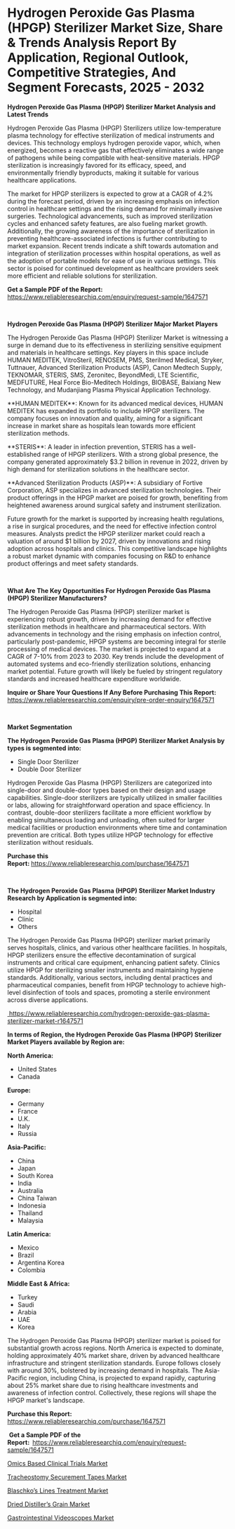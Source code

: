 <p><h1>Hydrogen Peroxide Gas Plasma (HPGP) Sterilizer Market Size, Share & Trends Analysis Report By Application, Regional Outlook, Competitive Strategies, And Segment Forecasts, 2025 - 2032</h1></p><p><strong>Hydrogen Peroxide Gas Plasma (HPGP) Sterilizer Market Analysis and Latest Trends</strong></p>
<p><p>Hydrogen Peroxide Gas Plasma (HPGP) Sterilizers utilize low-temperature plasma technology for effective sterilization of medical instruments and devices. This technology employs hydrogen peroxide vapor, which, when energized, becomes a reactive gas that effectively eliminates a wide range of pathogens while being compatible with heat-sensitive materials. HPGP sterilization is increasingly favored for its efficacy, speed, and environmentally friendly byproducts, making it suitable for various healthcare applications.</p><p>The market for HPGP sterilizers is expected to grow at a CAGR of 4.2% during the forecast period, driven by an increasing emphasis on infection control in healthcare settings and the rising demand for minimally invasive surgeries. Technological advancements, such as improved sterilization cycles and enhanced safety features, are also fueling market growth. Additionally, the growing awareness of the importance of sterilization in preventing healthcare-associated infections is further contributing to market expansion. Recent trends indicate a shift towards automation and integration of sterilization processes within hospital operations, as well as the adoption of portable models for ease of use in various settings. This sector is poised for continued development as healthcare providers seek more efficient and reliable solutions for sterilization.</p></p>
<p><strong>Get a Sample PDF of the Report:&nbsp;</strong> <a href="https://www.reliableresearchiq.com/enquiry/request-sample/1647571?utm_campaign=1877&utm_medium=2&utm_source=Github&utm_content=ia&utm_term=29032025&utm_id=hydrogen-peroxide-gas-plasma-hpgp-sterilizer">https://www.reliableresearchiq.com/enquiry/request-sample/1647571</a></p>
<p>&nbsp;</p>
<p><strong>Hydrogen Peroxide Gas Plasma (HPGP) Sterilizer Major Market Players</strong></p>
<p><p>The Hydrogen Peroxide Gas Plasma (HPGP) Sterilizer Market is witnessing a surge in demand due to its effectiveness in sterilizing sensitive equipment and materials in healthcare settings. Key players in this space include HUMAN MEDITEK, VitroSteril, RENOSEM, PMS, Sterilmed Medical, Stryker, Tuttnauer, Advanced Sterilization Products (ASP), Canon Medtech Supply, TEKNOMAR, STERIS, SMS, Zeronitec, BeyondMedi, LTE Scientific, MEDFUTURE, Heal Force Bio-Meditech Holdings, BIOBASE, Baixiang New Technology, and Mudanjiang Plasma Physical Application Technology.</p><p>**HUMAN MEDITEK**: Known for its advanced medical devices, HUMAN MEDITEK has expanded its portfolio to include HPGP sterilizers. The company focuses on innovation and quality, aiming for a significant increase in market share as hospitals lean towards more efficient sterilization methods.</p><p>**STERIS**: A leader in infection prevention, STERIS has a well-established range of HPGP sterilizers. With a strong global presence, the company generated approximately $3.2 billion in revenue in 2022, driven by high demand for sterilization solutions in the healthcare sector.</p><p>**Advanced Sterilization Products (ASP)**: A subsidiary of Fortive Corporation, ASP specializes in advanced sterilization technologies. Their product offerings in the HPGP market are poised for growth, benefiting from heightened awareness around surgical safety and instrument sterilization.</p><p>Future growth for the market is supported by increasing health regulations, a rise in surgical procedures, and the need for effective infection control measures. Analysts predict the HPGP sterilizer market could reach a valuation of around $1 billion by 2027, driven by innovations and rising adoption across hospitals and clinics. This competitive landscape highlights a robust market dynamic with companies focusing on R&D to enhance product offerings and meet safety standards.</p></p>
<p>&nbsp;</p>
<p><strong>What Are The Key Opportunities For Hydrogen Peroxide Gas Plasma (HPGP) Sterilizer Manufacturers?</strong></p>
<p><p>The Hydrogen Peroxide Gas Plasma (HPGP) sterilizer market is experiencing robust growth, driven by increasing demand for effective sterilization methods in healthcare and pharmaceutical sectors. With advancements in technology and the rising emphasis on infection control, particularly post-pandemic, HPGP systems are becoming integral for sterile processing of medical devices. The market is projected to expand at a CAGR of 7-10% from 2023 to 2030. Key trends include the development of automated systems and eco-friendly sterilization solutions, enhancing market potential. Future growth will likely be fueled by stringent regulatory standards and increased healthcare expenditure worldwide.</p></p>
<p><strong>Inquire or Share Your Questions If Any Before Purchasing This Report:</strong> <a href="https://www.reliableresearchiq.com/enquiry/pre-order-enquiry/1647571?utm_campaign=1877&utm_medium=2&utm_source=Github&utm_content=ia&utm_term=29032025&utm_id=hydrogen-peroxide-gas-plasma-hpgp-sterilizer">https://www.reliableresearchiq.com/enquiry/pre-order-enquiry/1647571</a></p>
<p>&nbsp;</p>
<p><strong>Market Segmentation</strong></p>
<p><strong>The Hydrogen Peroxide Gas Plasma (HPGP) Sterilizer Market Analysis by types is segmented into:</strong></p>
<p><ul><li>Single Door Sterilizer</li><li>Double Door Sterilizer</li></ul></p>
<p><p>Hydrogen Peroxide Gas Plasma (HPGP) Sterilizers are categorized into single-door and double-door types based on their design and usage capabilities. Single-door sterilizers are typically utilized in smaller facilities or labs, allowing for straightforward operation and space efficiency. In contrast, double-door sterilizers facilitate a more efficient workflow by enabling simultaneous loading and unloading, often suited for larger medical facilities or production environments where time and contamination prevention are critical. Both types utilize HPGP technology for effective sterilization without residuals.</p></p>
<p><strong>Purchase this Report:&nbsp;</strong><a href="https://www.reliableresearchiq.com/purchase/1647571?utm_campaign=1877&utm_medium=2&utm_source=Github&utm_content=ia&utm_term=29032025&utm_id=hydrogen-peroxide-gas-plasma-hpgp-sterilizer">https://www.reliableresearchiq.com/purchase/1647571</a></p>
<p>&nbsp;</p>
<p><strong>The Hydrogen Peroxide Gas Plasma (HPGP) Sterilizer Market Industry Research by Application is segmented into:</strong></p>
<p><ul><li>Hospital</li><li>Clinic</li><li>Others</li></ul></p>
<p><p>The Hydrogen Peroxide Gas Plasma (HPGP) sterilizer market primarily serves hospitals, clinics, and various other healthcare facilities. In hospitals, HPGP sterilizers ensure the effective decontamination of surgical instruments and critical care equipment, enhancing patient safety. Clinics utilize HPGP for sterilizing smaller instruments and maintaining hygiene standards. Additionally, various sectors, including dental practices and pharmaceutical companies, benefit from HPGP technology to achieve high-level disinfection of tools and spaces, promoting a sterile environment across diverse applications.</p></p>
<p><a href="https://www.reliableresearchiq.com/hydrogen-peroxide-gas-plasma-sterilizer-market-r1647571?utm_campaign=1877&utm_medium=2&utm_source=Github&utm_content=ia&utm_term=29032025&utm_id=hydrogen-peroxide-gas-plasma-hpgp-sterilizer">&nbsp;https://www.reliableresearchiq.com/hydrogen-peroxide-gas-plasma-sterilizer-market-r1647571</a></p>
<p><strong>In terms of Region, the Hydrogen Peroxide Gas Plasma (HPGP) Sterilizer Market Players available by Region are:</strong></p>
<p>
    <p> <strong> North America: </strong>
        <ul>
            <li>United States</li>
            <li>Canada</li>
        </ul>
        </p> 
    <p> <strong> Europe: </strong>
        <ul>
            <li>Germany</li>
            <li>France</li>
            <li>U.K.</li>
            <li>Italy</li>
            <li>Russia</li>
        </ul>
        </p> 
    <p> <strong> Asia-Pacific: </strong>
        <ul>
            <li>China</li>
            <li>Japan</li>
            <li>South Korea</li>
            <li>India</li>
            <li>Australia</li>
            <li>China Taiwan</li>
            <li>Indonesia</li>
            <li>Thailand</li>
            <li>Malaysia</li>
        </ul>
        </p> 
    <p> <strong> Latin America: </strong>
        <ul>
            <li>Mexico</li>
            <li>Brazil</li>
            <li>Argentina Korea</li>
            <li>Colombia</li>
        </ul>
        </p> 
    <p> <strong> Middle East & Africa: </strong>
        <ul>
            <li>Turkey</li>
            <li>Saudi</li>
            <li>Arabia</li>
            <li>UAE</li>
            <li>Korea</li>
        </ul>
    </p>
    </p>
<p><p>The Hydrogen Peroxide Gas Plasma (HPGP) sterilizer market is poised for substantial growth across regions. North America is expected to dominate, holding approximately 40% market share, driven by advanced healthcare infrastructure and stringent sterilization standards. Europe follows closely with around 30%, bolstered by increasing demand in hospitals. The Asia-Pacific region, including China, is projected to expand rapidly, capturing about 25% market share due to rising healthcare investments and awareness of infection control. Collectively, these regions will shape the HPGP market's landscape.</p></p>
<p><strong>Purchase this Report: </strong><a href="https://www.reliableresearchiq.com/purchase/1647571?utm_campaign=1877&utm_medium=2&utm_source=Github&utm_content=ia&utm_term=29032025&utm_id=hydrogen-peroxide-gas-plasma-hpgp-sterilizer">https://www.reliableresearchiq.com/purchase/1647571</a></p>
<p>&nbsp;<strong>Get a Sample PDF of the Report:&nbsp;&nbsp;</strong><a href="https://www.reliableresearchiq.com/enquiry/request-sample/1647571?utm_campaign=1877&utm_medium=2&utm_source=Github&utm_content=ia&utm_term=29032025&utm_id=hydrogen-peroxide-gas-plasma-hpgp-sterilizer">https://www.reliableresearchiq.com/enquiry/request-sample/1647571</a></p>
<p><strong></strong></p>
<p><p><a href="https://github.com/laveeasaadrh/Market-Research-Report-List-1/blob/main/omics-based-clinical-trials-market.md?utm_campaign=1877&utm_medium=2&utm_source=Github&utm_content=ia&utm_term=29032025&utm_id=hydrogen-peroxide-gas-plasma-hpgp-sterilizer">Omics Based Clinical Trials Market</a></p><p><a href="https://github.com/ayondaylos/Market-Research-Report-List-1/blob/main/tracheostomy-securement-tapes-market.md?utm_campaign=1877&utm_medium=2&utm_source=Github&utm_content=ia&utm_term=29032025&utm_id=hydrogen-peroxide-gas-plasma-hpgp-sterilizer">Tracheostomy Securement Tapes Market</a></p><p><a href="https://github.com/swaftaenglem/Market-Research-Report-List-1/blob/main/blaschkos-lines-treatment-market.md?utm_campaign=1877&utm_medium=2&utm_source=Github&utm_content=ia&utm_term=29032025&utm_id=hydrogen-peroxide-gas-plasma-hpgp-sterilizer">Blaschko’s Lines Treatment Market</a></p><p><a href="https://github.com/leoustolja/Market-Research-Report-List-1/blob/main/dried-distillers-grain-market.md?utm_campaign=1877&utm_medium=2&utm_source=Github&utm_content=ia&utm_term=29032025&utm_id=hydrogen-peroxide-gas-plasma-hpgp-sterilizer">Dried Distiller’s Grain Market</a></p><p><a href="https://github.com/bichukapac/Market-Research-Report-List-1/blob/main/gastrointestinal-videoscopes-market.md?utm_campaign=1877&utm_medium=2&utm_source=Github&utm_content=ia&utm_term=29032025&utm_id=hydrogen-peroxide-gas-plasma-hpgp-sterilizer">Gastrointestinal Videoscopes Market</a></p></p>